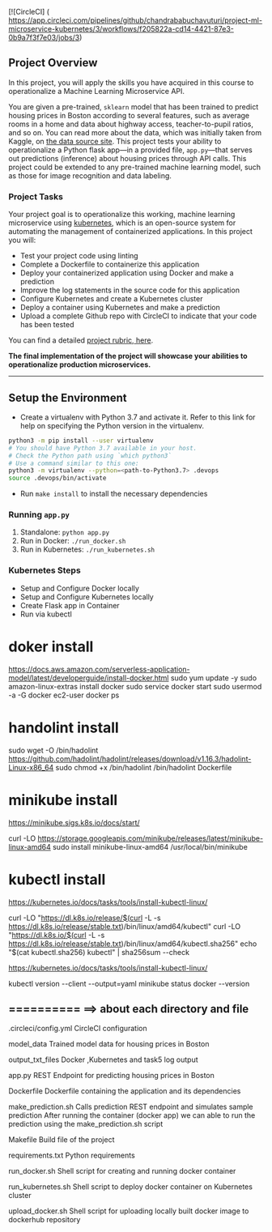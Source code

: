 [![CircleCI]
( https://app.circleci.com/pipelines/github/chandrababuchavuturi/project-ml-microservice-kubernetes/3/workflows/f205822a-cd14-4421-87e3-0b9a7f3f7e03/jobs/3)

## Project Overview

In this project, you will apply the skills you have acquired in this course to operationalize a Machine Learning Microservice API. 

You are given a pre-trained, `sklearn` model that has been trained to predict housing prices in Boston according to several features, such as average rooms in a home and data about highway access, teacher-to-pupil ratios, and so on. You can read more about the data, which was initially taken from Kaggle, on [the data source site](https://www.kaggle.com/c/boston-housing). This project tests your ability to operationalize a Python flask app—in a provided file, `app.py`—that serves out predictions (inference) about housing prices through API calls. This project could be extended to any pre-trained machine learning model, such as those for image recognition and data labeling.

### Project Tasks

Your project goal is to operationalize this working, machine learning microservice using [kubernetes](https://kubernetes.io/), which is an open-source system for automating the management of containerized applications. In this project you will:
* Test your project code using linting
* Complete a Dockerfile to containerize this application
* Deploy your containerized application using Docker and make a prediction
* Improve the log statements in the source code for this application
* Configure Kubernetes and create a Kubernetes cluster
* Deploy a container using Kubernetes and make a prediction
* Upload a complete Github repo with CircleCI to indicate that your code has been tested

You can find a detailed [project rubric, here](https://review.udacity.com/#!/rubrics/2576/view).

**The final implementation of the project will showcase your abilities to operationalize production microservices.**

---

## Setup the Environment

* Create a virtualenv with Python 3.7 and activate it. Refer to this link for help on specifying the Python version in the virtualenv. 
```bash
python3 -m pip install --user virtualenv
# You should have Python 3.7 available in your host. 
# Check the Python path using `which python3`
# Use a command similar to this one:
python3 -m virtualenv --python=<path-to-Python3.7> .devops
source .devops/bin/activate
```
* Run `make install` to install the necessary dependencies

### Running `app.py`

1. Standalone:  `python app.py`
2. Run in Docker:  `./run_docker.sh`
3. Run in Kubernetes:  `./run_kubernetes.sh`

### Kubernetes Steps

* Setup and Configure Docker locally
* Setup and Configure Kubernetes locally
* Create Flask app in Container
* Run via kubectl


doker install
============
https://docs.aws.amazon.com/serverless-application-model/latest/developerguide/install-docker.html
sudo yum update -y
sudo amazon-linux-extras install docker
sudo service docker start
sudo usermod -a -G docker ec2-user
docker ps

handolint install
================
sudo wget -O /bin/hadolint https://github.com/hadolint/hadolint/releases/download/v1.16.3/hadolint-Linux-x86_64
sudo chmod +x /bin/hadolint
/bin/hadolint Dockerfile

minikube install
==================
https://minikube.sigs.k8s.io/docs/start/

curl -LO https://storage.googleapis.com/minikube/releases/latest/minikube-linux-amd64
sudo install minikube-linux-amd64 /usr/local/bin/minikube

kubectl install
====================
https://kubernetes.io/docs/tasks/tools/install-kubectl-linux/

curl -LO "https://dl.k8s.io/release/$(curl -L -s https://dl.k8s.io/release/stable.txt)/bin/linux/amd64/kubectl"
curl -LO "https://dl.k8s.io/$(curl -L -s https://dl.k8s.io/release/stable.txt)/bin/linux/amd64/kubectl.sha256"
echo "$(cat kubectl.sha256)  kubectl" | sha256sum --check


https://kubernetes.io/docs/tasks/tools/install-kubectl-linux/

kubectl version --client --output=yaml
minikube status
docker --version

==========
==> about each directory and file
-----------------------------------
.circleci/config.yml	CircleCI configuration

model_data	Trained model data for housing prices in Boston

output_txt_files	Docker ,Kubernetes and task5 log output

app.py	REST Endpoint for predicting housing prices in Boston

Dockerfile	Dockerfile containing the application and its dependencies

make_prediction.sh	Calls prediction REST endpoint and simulates sample prediction
After running the container (docker app) we can able to run the prediction using the make_prediction.sh script

Makefile	Build file of the project

requirements.txt	Python requirements

run_docker.sh	Shell script for creating and running docker container

run_kubernetes.sh	Shell script to deploy docker container on Kubernetes cluster

upload_docker.sh	Shell script for uploading locally built docker image to dockerhub repository
